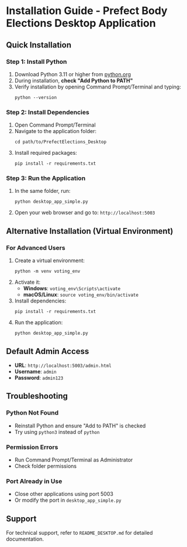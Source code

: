 # Installation Guide - Prefect Body Elections Desktop Application

## Quick Installation

### Step 1: Install Python
1. Download Python 3.11 or higher from [python.org](https://python.org)
2. During installation, **check "Add Python to PATH"**
3. Verify installation by opening Command Prompt/Terminal and typing:
   ```
   python --version
   ```

### Step 2: Install Dependencies
1. Open Command Prompt/Terminal
2. Navigate to the application folder:
   ```
   cd path/to/PrefectElections_Desktop
   ```
3. Install required packages:
   ```
   pip install -r requirements.txt
   ```

### Step 3: Run the Application
1. In the same folder, run:
   ```
   python desktop_app_simple.py
   ```
2. Open your web browser and go to: `http://localhost:5003`

## Alternative Installation (Virtual Environment)

### For Advanced Users
1. Create a virtual environment:
   ```
   python -m venv voting_env
   ```
2. Activate it:
   - **Windows**: `voting_env\Scripts\activate`
   - **macOS/Linux**: `source voting_env/bin/activate`
3. Install dependencies:
   ```
   pip install -r requirements.txt
   ```
4. Run the application:
   ```
   python desktop_app_simple.py
   ```

## Default Admin Access
- **URL**: `http://localhost:5003/admin.html`
- **Username**: `admin`
- **Password**: `admin123`

## Troubleshooting

### Python Not Found
- Reinstall Python and ensure "Add to PATH" is checked
- Try using `python3` instead of `python`

### Permission Errors
- Run Command Prompt/Terminal as Administrator
- Check folder permissions

### Port Already in Use
- Close other applications using port 5003
- Or modify the port in `desktop_app_simple.py`

## Support
For technical support, refer to `README_DESKTOP.md` for detailed documentation.

